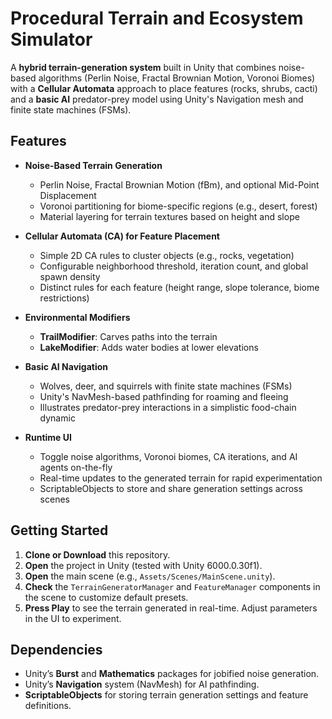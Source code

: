 # Procedural Terrain and Ecosystem Simulator

A **hybrid terrain-generation system** built in Unity that combines noise-based algorithms (Perlin Noise, Fractal Brownian Motion, Voronoi Biomes) with a **Cellular Automata** approach to place features (rocks, shrubs, cacti) and a **basic AI** predator-prey model using Unity's Navigation mesh and finite state machines (FSMs).

## Features

- **Noise-Based Terrain Generation**  
  - Perlin Noise, Fractal Brownian Motion (fBm), and optional Mid-Point Displacement  
  - Voronoi partitioning for biome-specific regions (e.g., desert, forest)  
  - Material layering for terrain textures based on height and slope

- **Cellular Automata (CA) for Feature Placement**  
  - Simple 2D CA rules to cluster objects (e.g., rocks, vegetation)  
  - Configurable neighborhood threshold, iteration count, and global spawn density  
  - Distinct rules for each feature (height range, slope tolerance, biome restrictions)

- **Environmental Modifiers**  
  - **TrailModifier**: Carves paths into the terrain  
  - **LakeModifier**: Adds water bodies at lower elevations

- **Basic AI Navigation**  
  - Wolves, deer, and squirrels with finite state machines (FSMs)  
  - Unity's NavMesh-based pathfinding for roaming and fleeing  
  - Illustrates predator-prey interactions in a simplistic food-chain dynamic

- **Runtime UI**  
  - Toggle noise algorithms, Voronoi biomes, CA iterations, and AI agents on-the-fly  
  - Real-time updates to the generated terrain for rapid experimentation  
  - ScriptableObjects to store and share generation settings across scenes

## Getting Started

1. **Clone or Download** this repository.
2. **Open** the project in Unity (tested with Unity 6000.0.30f1).
3. **Open** the main scene (e.g., `Assets/Scenes/MainScene.unity`).
4. **Check** the `TerrainGeneratorManager` and `FeatureManager` components in the scene to customize default presets.
5. **Press Play** to see the terrain generated in real-time. Adjust parameters in the UI to experiment.

## Dependencies

- Unity’s **Burst** and **Mathematics** packages for jobified noise generation.
- Unity’s **Navigation** system (NavMesh) for AI pathfinding.
- **ScriptableObjects** for storing terrain generation settings and feature definitions.

